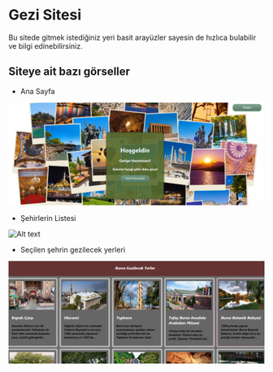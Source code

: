 # Gezi Sitesi

Bu sitede gitmek istediğiniz yeri basit arayüzler sayesin de hızlıca bulabilir ve bilgi edinebilirsiniz.

## Siteye ait bazı görseller

- Ana Sayfa

![Alt text](/public/ana-sayfa.png?raw=true  "Optional title")

- Şehirlerin Listesi

![Alt text](/public/şehirler.png?raw=true  "Optional title")

- Seçilen şehrin gezilecek yerleri

![Alt text](/public/bursa.png?raw=true  "Optional title")
